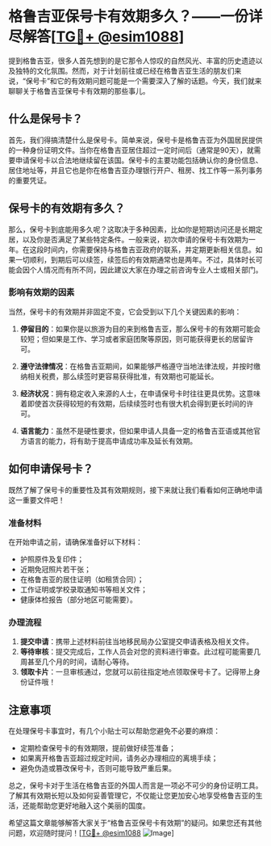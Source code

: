 # 格鲁吉亚保号卡有效期多久？——一份详尽解答[[TG💪+ @esim1088](https://t.me/s/esim1088)]

提到格鲁吉亚，很多人首先想到的是它那令人惊叹的自然风光、丰富的历史遗迹以及独特的文化氛围。然而，对于计划前往或已经在格鲁吉亚生活的朋友们来说，“保号卡”和它的有效期问题可能是一个需要深入了解的话题。今天，我们就来聊聊关于格鲁吉亚保号卡有效期的那些事儿。

## 什么是保号卡？

首先，我们得搞清楚什么是保号卡。简单来说，保号卡是格鲁吉亚为外国居民提供的一种身份证明文件。当你在格鲁吉亚居住超过一定时间后（通常是90天），就需要申请保号卡以合法地继续留在该国。保号卡的主要功能包括确认你的身份信息、居住地址等，并且它也是你在格鲁吉亚办理银行开户、租房、找工作等一系列事务的重要凭证。

## 保号卡的有效期有多久？

那么，保号卡到底能用多久呢？这取决于多种因素，比如你是短期访问还是长期定居，以及你是否满足了某些特定条件。一般来说，初次申请的保号卡有效期为一年。在这段时间内，你需要保持与格鲁吉亚政府的联系，并定期更新相关信息。如果一切顺利，到期后可以续签，续签后的有效期通常也是两年。不过，具体时长可能会因个人情况而有所不同，因此建议大家在办理之前咨询专业人士或相关部门。

### 影响有效期的因素

当然，保号卡的有效期并非固定不变，它会受到以下几个关键因素的影响：

1. **停留目的**：如果你是以旅游为目的来到格鲁吉亚，那么保号卡的有效期可能会较短；但如果是工作、学习或者家庭团聚等原因，则可能获得更长的居留许可。
   
2. **遵守法律情况**：在格鲁吉亚期间，如果能够严格遵守当地法律法规，并按时缴纳相关税费，那么续签时更容易获得批准，有效期也可能延长。

3. **经济状况**：拥有稳定收入来源的人士，在申请保号卡时往往更具优势。这意味着即使首次获得较短的有效期，后续续签时也有很大机会得到更长时间的许可。

4. **语言能力**：虽然不是硬性要求，但如果申请人具备一定的格鲁吉亚语或其他官方语言的能力，将有助于提高申请成功率及延长有效期。

## 如何申请保号卡？

既然了解了保号卡的重要性及其有效期规则，接下来就让我们看看如何正确地申请这一重要文件吧！

### 准备材料

在开始申请之前，请确保准备好以下材料：
- 护照原件及复印件；
- 近期免冠照片若干张；
- 在格鲁吉亚的居住证明（如租赁合同）；
- 工作证明或学校录取通知书等相关文件；
- 健康体检报告（部分地区可能需要）。

### 办理流程

1. **提交申请**：携带上述材料前往当地移民局办公室提交申请表格及相关文件。
2. **等待审核**：提交完成后，工作人员会对您的资料进行审查。此过程可能需要几周甚至几个月的时间，请耐心等待。
3. **领取卡片**：一旦审核通过，您就可以前往指定地点领取保号卡了。记得带上身份证件哦！

## 注意事项

在处理保号卡事宜时，有几个小贴士可以帮助您避免不必要的麻烦：
- 定期检查保号卡的有效期限，提前做好续签准备；
- 如果离开格鲁吉亚超过规定时间，请务必办理相应的离境手续；
- 避免伪造或篡改保号卡，否则可能导致严重后果。

总之，保号卡对于生活在格鲁吉亚的外国人而言是一项必不可少的身份证明工具。了解其有效期长短以及如何妥善管理它，不仅能让您更加安心地享受格鲁吉亚的生活，还能帮助您更好地融入这个美丽的国度。

希望这篇文章能够解答大家关于“格鲁吉亚保号卡有效期”的疑问。如果您还有其他问题，欢迎随时提问！[[TG💪+ @esim1088](https://t.me/s/esim1088) ![Image](https://i.postimg.cc/4NQfJmqS/Snipaste-2025-05-13-00-14-12.png)]